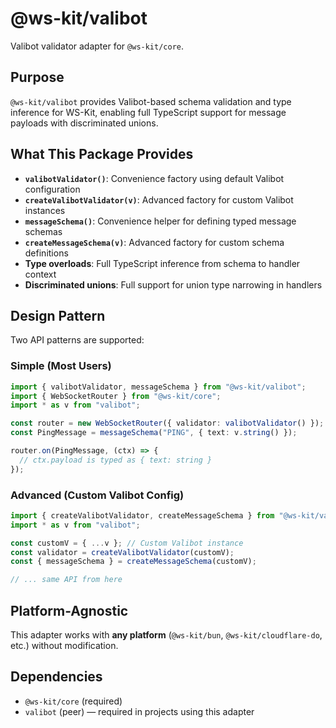 # @ws-kit/valibot

Valibot validator adapter for `@ws-kit/core`.

## Purpose

`@ws-kit/valibot` provides Valibot-based schema validation and type inference for WS-Kit, enabling full TypeScript support for message payloads with discriminated unions.

## What This Package Provides

- **`valibotValidator()`**: Convenience factory using default Valibot configuration
- **`createValibotValidator(v)`**: Advanced factory for custom Valibot instances
- **`messageSchema()`**: Convenience helper for defining typed message schemas
- **`createMessageSchema(v)`**: Advanced factory for custom schema definitions
- **Type overloads**: Full TypeScript inference from schema to handler context
- **Discriminated unions**: Full support for union type narrowing in handlers

## Design Pattern

Two API patterns are supported:

### Simple (Most Users)

```typescript
import { valibotValidator, messageSchema } from "@ws-kit/valibot";
import { WebSocketRouter } from "@ws-kit/core";
import * as v from "valibot";

const router = new WebSocketRouter({ validator: valibotValidator() });
const PingMessage = messageSchema("PING", { text: v.string() });

router.on(PingMessage, (ctx) => {
  // ctx.payload is typed as { text: string }
});
```

### Advanced (Custom Valibot Config)

```typescript
import { createValibotValidator, createMessageSchema } from "@ws-kit/valibot";
import * as v from "valibot";

const customV = { ...v }; // Custom Valibot instance
const validator = createValibotValidator(customV);
const { messageSchema } = createMessageSchema(customV);

// ... same API from here
```

## Platform-Agnostic

This adapter works with **any platform** (`@ws-kit/bun`, `@ws-kit/cloudflare-do`, etc.) without modification.

## Dependencies

- `@ws-kit/core` (required)
- `valibot` (peer) — required in projects using this adapter
